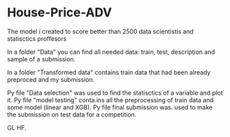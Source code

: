 # House-Price-ADV
The model i created to score better than 2500 data scientistis and statisctics proffesors

In a folder "Data" you can find all needed data: train, test, description and sample of a submission.

In a folder "Transformed data" contains train data that had been already preproced and my submission.

Py file "Data selection" was used to find the statisctics of a variable and plot it.
Py file "model testing" conta.ins all the preprocessing of train data and some model (linear and XGB).
Py file final submission was. used to make the submission on test data for a competition.

GL HF.
